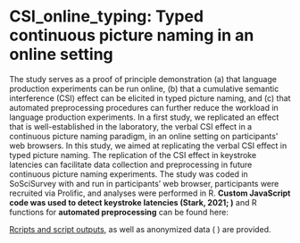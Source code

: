 # CSI_online_typing: Typed continuous picture naming in an online setting

The study serves as a proof of principle demonstration (a) that language production experiments can be run online, (b) that a cumulative semantic interference (CSI) effect can be elicited in typed picture naming, and (c) that automated preprocessing procedures can further reduce the workload in language production experiments. In a first study, we replicated an effect that is well-established in the laboratory, the verbal CSI effect in a continuous picture naming paradigm, in an online setting on participants' web browsers. In this study, we aimed at replicating the verbal CSI effect in typed picture naming. The replication of the CSI effect in keystroke latencies can facilitate data collection and preprocessing in future continuous picture naming experiments.
The study was coded in SoSciSurvey with and run in participants’ web browser, participants were recruited via Prolific, and analyses were performed in R. **Custom JavaScript code was used to detect keystroke latencies (Stark, 2021;        )** and R functions for **automated preprocessing** can be found here: 

[Rcripts and script outputs](https://www.r-project.org), as well as anonymized data (      ) are provided.
